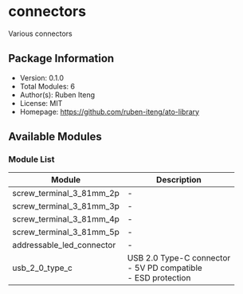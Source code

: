 # connectors

Various connectors

## Package Information

- Version: 0.1.0
- Total Modules: 6
- Author(s): Ruben Iteng
- License: MIT
- Homepage: https://github.com/ruben-iteng/ato-library

## Available Modules

### Module List

| Module | Description |
|--------|-------------|
| screw_terminal_3_81mm_2p | - |
| screw_terminal_3_81mm_3p | - |
| screw_terminal_3_81mm_4p | - |
| screw_terminal_3_81mm_5p | - |
| addressable_led_connector | - |
| usb_2_0_type_c | USB 2.0 Type-C connector<br>    - 5V PD compatible<br>    - ESD protection |
